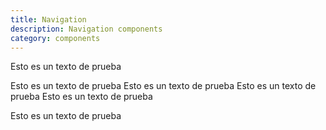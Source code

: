 ```yaml
---
title: Navigation
description: Navigation components
category: components
---
```


Esto es un texto de prueba

Esto es un texto de prueba
Esto es un texto de prueba
Esto es un texto de prueba
Esto es un texto de prueba



Esto es un texto de prueba
